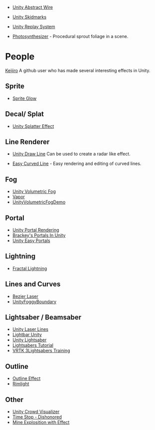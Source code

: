 

* [Unity Abstract Wire](https://github.com/qine/unity-abstract-wire)
* [Unity Skidmarks](https://github.com/Nition/UnitySkidmarks)

* [Unity Replay System](https://github.com/RyanAlexanderSingh/UnityReplaySystem)

* [Photosynthesizer](https://github.com/alexismorin/Photosynthesizer) - Procedural sprout foliage in a scene.

# People
[Keijiro](https://github.com/keijiro) A github user who has made several interesting effects in Unity.
## Sprite

* [Sprite Glow](https://github.com/Elringus/SpriteGlow)

## Decal/ Splat

* [Unity Splatter Effect](https://github.com/axelbjornsson/UnitySplatterEffect)

## Line Renderer
* [Unity Draw Line](https://github.com/mitsuyacider/UnityDrawLine) Can be used to create a radar like effect.

* [Easy Curved Line](https://github.com/gpvigano/EasyCurvedLine) - Easy rendering and editing of curved lines.

## Fog

* [Unity Volumetric Fog](https://github.com/SiiMeR/unity-volumetric-fog)
* [Vapor](https://github.com/ArthurBrussee/Vapor)
* [UnityVolumetricFogDemo](https://github.com/uhiko512/UnityVolumetricFogDemo)

## Portal
* [Unity Portal Rendering](https://github.com/pr0g/unity-portal-rendering)
* [Brackey's Portals In Unity](https://github.com/Brackeys/Portal-In-Unity)
* [Unity Easy Portals](https://github.com/williambl/unity-easy-portals)

## Lightning

* [Fractal Lightning](https://github.com/noobdawn/Fractal-Lightning-Unity)

## Lines and Curves
* [Bezier Laser](https://github.com/sunduk/BezierLaser)
* [UnityFoggyBoundary](https://github.com/vdvman1/UnityFoggyBoundary)

## Lightsaber / Beamsaber
* [Unity Laser Lines](https://github.com/williamrjackson/UnityLaserLines)
* [Lightbar Unity](https://github.com/maydinunlu/lightbar-unity)
* [Unity Lightsaber](https://github.com/jjxtra/UnityLightsaber)
* [Lightsabers Tutorial](https://github.com/Roland09/Lightsabers-Tutorial)
* [VRTK 3Lightsabers Training](https://github.com/pickettd/vrtk3-lightsaber-training)

## Outline
* [Outline Effect](https://github.com/cakeslice/Outline-Effect)
* [Rimlight](https://github.com/AdultLink/Rimlight)


## Other

* [Unity Crowd Visualizer](https://github.com/hsaikia/Unity-Crowd-Visualizer)
* [Time Stop - Dishonored](https://github.com/Iria-Dev/Unity-TimeStop-Example)
* [Mine Explosition with Effect](https://github.com/leventeren/Unity-Mine-Explosion-With-Effect)
